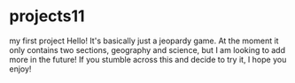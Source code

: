 # projects11
my first project
Hello! It's basically just a jeopardy game. At the moment it only contains two sections, geography and science, but I am looking to add more in the future!
If you stumble across this and decide to try it, I hope you enjoy!

